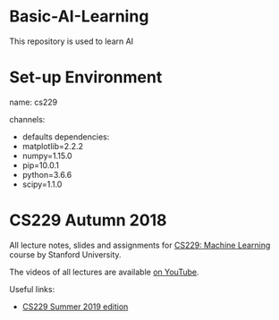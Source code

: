 # Basic-AI-Learning
This repository is used to learn AI 

# Set-up Environment
name: cs229

channels:
  - defaults
dependencies:
  - matplotlib=2.2.2
  - numpy=1.15.0
  - pip=10.0.1
  - python=3.6.6
  - scipy=1.1.0



# CS229 Autumn 2018

All lecture notes, slides and assignments for [CS229: Machine Learning](http://cs229.stanford.edu/) course by Stanford University.

The videos of all lectures are available [on YouTube](https://www.youtube.com/playlist?list=PLoROMvodv4rMiGQp3WXShtMGgzqpfVfbU).

Useful links:
- [CS229 Summer 2019 edition](https://github.com/maxim5/cs229-2019-summer)

